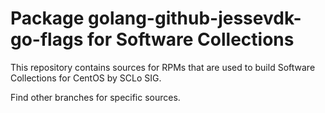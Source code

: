 # Package golang-github-jessevdk-go-flags for Software Collections

This repository contains sources for RPMs that are used
to build Software Collections for CentOS by SCLo SIG.

Find other branches for specific sources.
